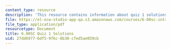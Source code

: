 ```yaml
---
content_type: resource
description: 'This resource contains information about quiz 1 solutions. '
file: https://ol-ocw-studio-app-qa.s3.amazonaws.com/courses/6-00sc-introduction-to-computer-science-and-programming-spring-2011/27dd69776df59f6c8b30cfed5ae059cb_MIT6_00SCS11_q1_soln.pdf
file_type: application/pdf
resourcetype: Document
title: 6.00SC Quiz 1 Solutions
uid: 27dd6977-6df5-9f6c-8b30-cfed5ae059cb
---
```

